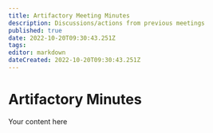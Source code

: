 ```yaml
---
title: Artifactory Meeting Minutes
description: Discussions/actions from previous meetings
published: true
date: 2022-10-20T09:30:43.251Z
tags: 
editor: markdown
dateCreated: 2022-10-20T09:30:43.251Z
---
```


# Artifactory Minutes
Your content here